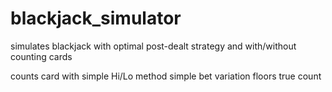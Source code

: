 # blackjack_simulator
simulates blackjack with optimal post-dealt strategy and with/without counting cards

counts card with simple Hi/Lo method
simple bet variation 
floors true count
